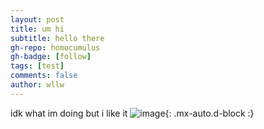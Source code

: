 ```yaml
---
layout: post
title: um hi
subtitle: hello there
gh-repo: homocumulus
gh-badge: [follow]
tags: [test]
comments: false
author: wllw
---
```


idk what im doing but i like it
![image](https://www.flickr.com/photos/195682746@N05/53580106570/in/dateposted-public/){: .mx-auto.d-block :}
